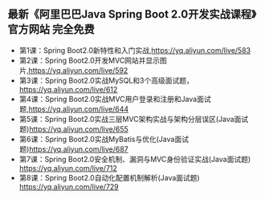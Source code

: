 ## 最新《阿里巴巴Java Spring Boot 2.0开发实战课程》官方网站 完全免费
- 第1课：Spring Boot2.0新特性和入门实战,https://yq.aliyun.com/live/583  
- 第2课：Spring Boot2.0开发MVC网站并显示图片,https://yq.aliyun.com/live/592
- 第3课：Spring Boot2.0实战MySQL和3个高级面试题，https://yq.aliyun.com/live/612
- 第4课：Spring Boot2.0实战MVC用户登录和注册和Java面试题,https://yq.aliyun.com/live/644
- 第5课：Spring Boot2.0实战三层MVC架构实战与架构分层误区(Java面试题)https://yq.aliyun.com/live/655
- 第6课：Spring Boot2.0实战MyBatis与优化(Java面试题)https://yq.aliyun.com/live/687
- 第7课：Spring Boot2.0安全机制、漏洞与MVC身份验证实战(Java面试题) https://yq.aliyun.com/live/712
- 第8课：Spring Boot2.0自动化配置机制解析(Java面试题) https://yq.aliyun.com/live/729